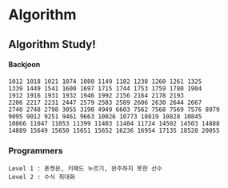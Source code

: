 # Algorithm
## Algorithm Study!
#### Backjoon
    1012 1018 1021 1074 1080 1149 1182 1238 1260 1261 1325 
    1339 1449 1541 1600 1697 1715 1744 1753 1759 1780 1904 
    1912 1916 1931 1932 1946 1992 2156 2164 2178 2193 
    2206 2217 2231 2447 2579 2583 2589 2606 2630 2644 2667 
    2740 2748 2798 3055 3190 4949 6603 7562 7568 7569 7576 8979 
    9095 9012 9251 9461 9663 10026 10773 10819 10828 10845
    10866 11047 11053 11399 11403 11404 11724 14502 14503 14888 
    14889 15649 15650 15651 15652 16236 16954 17135 18528 20055
    
### Programmers
    Level 1 : 폰켓몬, 키패드 누르기, 완주하지 못한 선수
    Level 2 : 수식 최대화
